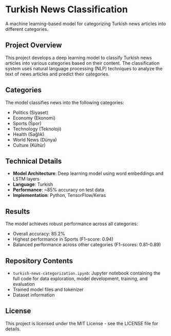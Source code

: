 # Turkish News Classification

A machine learning-based model for categorizing Turkish news articles into different categories.

## Project Overview

This project develops a deep learning model to classify Turkish news articles into various categories based on their content. The classification system uses natural language processing (NLP) techniques to analyze the text of news articles and predict their categories.

## Categories

The model classifies news into the following categories:
- Politics (Siyaset)
- Economy (Ekonomi)
- Sports (Spor)
- Technology (Teknoloji)
- Health (Sağlık)
- World News (Dünya)
- Culture (Kültür)

## Technical Details

- **Model Architecture**: Deep learning model using word embeddings and LSTM layers
- **Language**: Turkish
- **Performance**: ~85% accuracy on test data
- **Implementation**: Python, TensorFlow/Keras

## Results

The model achieves robust performance across all categories:
- Overall accuracy: 85.2%
- Highest performance in Sports (F1-score: 0.94)
- Balanced performance across other categories (F1-scores: 0.81-0.89)

## Repository Contents

- `turkish-news-categorization.ipynb`: Jupyter notebook containing the full code for data exploration, model development, training, and evaluation
- Trained model files and tokenizer
- Dataset information

## License

This project is licensed under the MIT License - see the LICENSE file for details.
